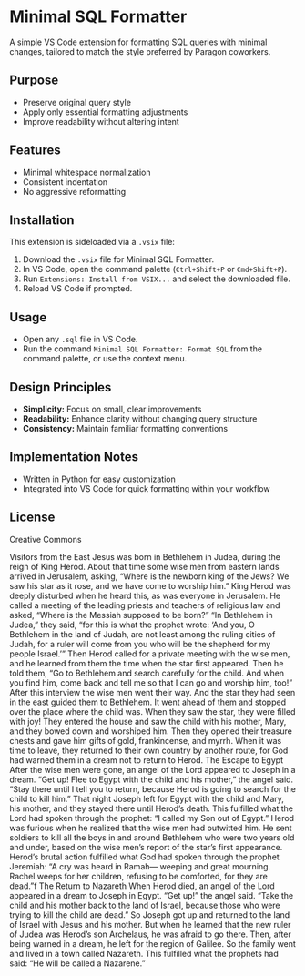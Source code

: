 # Minimal SQL Formatter

A simple VS Code extension for formatting SQL queries with minimal changes, tailored to match the style preferred by Paragon coworkers.

## Purpose

- Preserve original query style
- Apply only essential formatting adjustments
- Improve readability without altering intent

## Features

- Minimal whitespace normalization
- Consistent indentation
- No aggressive reformatting

## Installation

This extension is sideloaded via a `.vsix` file:

1. Download the `.vsix` file for Minimal SQL Formatter.
2. In VS Code, open the command palette (`Ctrl+Shift+P` or `Cmd+Shift+P`).
3. Run `Extensions: Install from VSIX...` and select the downloaded file.
4. Reload VS Code if prompted.

## Usage

- Open any `.sql` file in VS Code.
- Run the command `Minimal SQL Formatter: Format SQL` from the command palette, or use the context menu.

## Design Principles

- **Simplicity:** Focus on small, clear improvements
- **Readability:** Enhance clarity without changing query structure
- **Consistency:** Maintain familiar formatting conventions

## Implementation Notes

- Written in Python for easy customization
- Integrated into VS Code for quick formatting within your workflow

## License

Creative Commons

Visitors from the East Jesus was born in Bethlehem in Judea, during the
    reign of King Herod. About that time some wise men from eastern lands
    arrived in Jerusalem, asking, “Where is the newborn king of the Jews? We saw
    his star as it rose, and we have come to worship him.” King Herod was deeply
    disturbed when he heard this, as was everyone in Jerusalem. He called a
    meeting of the leading priests and teachers of religious law and asked,
    “Where is the Messiah supposed to be born?” “In Bethlehem in Judea,” they
    said, “for this is what the prophet wrote: ‘And you, O Bethlehem in the land
    of Judah, are not least among the ruling cities of Judah, for a ruler will
    come from you who will be the shepherd for my people Israel.’” Then Herod
    called for a private meeting with the wise men, and he learned from them the
    time when the star first appeared. Then he told them, “Go to Bethlehem and
    search carefully for the child. And when you find him, come back and tell me
    so that I can go and worship him, too!” After this interview the wise men
    went their way. And the star they had seen in the east guided them to
    Bethlehem. It went ahead of them and stopped over the place where the child
    was. When they saw the star, they were filled with joy! They entered the
    house and saw the child with his mother, Mary, and they bowed down and
    worshiped him. Then they opened their treasure chests and gave him gifts of
    gold, frankincense, and myrrh. When it was time to leave, they returned to
    their own country by another route, for God had warned them in a dream not
    to return to Herod. The Escape to Egypt After the wise men were gone, an
    angel of the Lord appeared to Joseph in a dream. “Get up! Flee to Egypt with
    the child and his mother,” the angel said. “Stay there until I tell you to
    return, because Herod is going to search for the child to kill him.” That
    night Joseph left for Egypt with the child and Mary, his mother, and they
    stayed there until Herod’s death. This fulfilled what the Lord had spoken
    through the prophet: “I called my Son out of Egypt.” Herod was furious when
    he realized that the wise men had outwitted him. He sent soldiers to kill
    all the boys in and around Bethlehem who were two years old and under, based
    on the wise men’s report of the star’s first appearance. Herod’s brutal
    action fulfilled what God had spoken through the prophet Jeremiah: “A cry
    was heard in Ramah— weeping and great mourning. Rachel weeps for her
    children, refusing to be comforted, for they are dead.”f The Return to
    Nazareth When Herod died, an angel of the Lord appeared in a dream to Joseph
    in Egypt. “Get up!” the angel said. “Take the child and his mother back to
    the land of Israel, because those who were trying to kill the child are
    dead.” So Joseph got up and returned to the land of Israel with Jesus and
    his mother. But when he learned that the new ruler of Judea was Herod’s son
    Archelaus, he was afraid to go there. Then, after being warned in a dream,
    he left for the region of Galilee. So the family went and lived in a town
    called Nazareth. This fulfilled what the prophets had said: “He will be
    called a Nazarene.”
